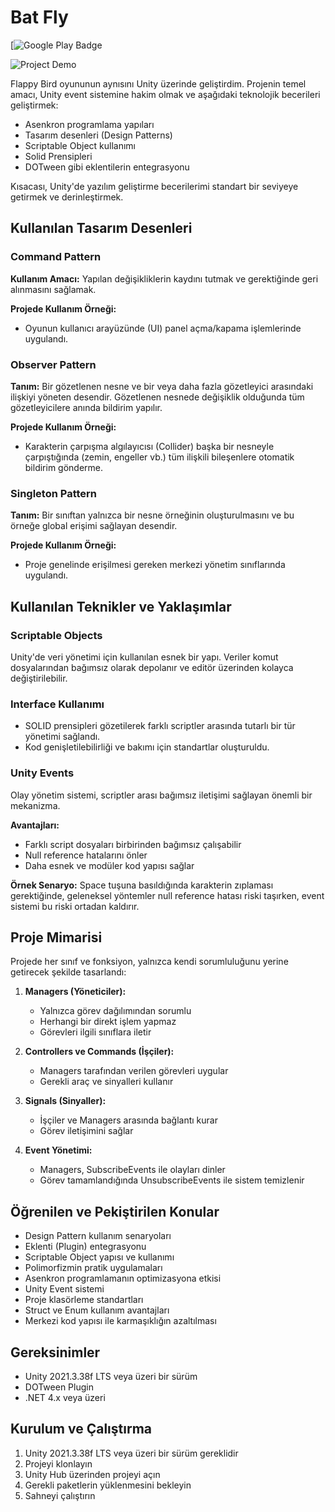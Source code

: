 # **Bat Fly**

[![Google Play Badge](https://play.google.com/store/apps/details?id=com.AtesGames.com.unity.template.mobile2D)

![Project Demo](Gif/BatFly.gif)

Flappy Bird oyununun aynısını Unity üzerinde geliştirdim. Projenin temel amacı, Unity event sistemine hakim olmak ve aşağıdaki teknolojik becerileri geliştirmek:

- Asenkron programlama yapıları
- Tasarım desenleri (Design Patterns)
- Scriptable Object kullanımı
- Solid Prensipleri
- DOTween gibi eklentilerin entegrasyonu

Kısacası, Unity'de yazılım geliştirme becerilerimi standart bir seviyeye getirmek ve derinleştirmek.

## **Kullanılan Tasarım Desenleri**

### Command Pattern
**Kullanım Amacı:** Yapılan değişikliklerin kaydını tutmak ve gerektiğinde geri alınmasını sağlamak.

**Projede Kullanım Örneği:**
- Oyunun kullanıcı arayüzünde (UI) panel açma/kapama işlemlerinde uygulandı.

### Observer Pattern
**Tanım:** Bir gözetlenen nesne ve bir veya daha fazla gözetleyici arasındaki ilişkiyi yöneten desendir. Gözetlenen nesnede değişiklik olduğunda tüm gözetleyicilere anında bildirim yapılır.

**Projede Kullanım Örneği:** 
- Karakterin çarpışma algılayıcısı (Collider) başka bir nesneyle çarpıştığında (zemin, engeller vb.) tüm ilişkili bileşenlere otomatik bildirim gönderme.

### Singleton Pattern
**Tanım:** Bir sınıftan yalnızca bir nesne örneğinin oluşturulmasını ve bu örneğe global erişimi sağlayan desendir.

**Projede Kullanım Örneği:**
- Proje genelinde erişilmesi gereken merkezi yönetim sınıflarında uygulandı.

## **Kullanılan Teknikler ve Yaklaşımlar**

### Scriptable Objects
Unity'de veri yönetimi için kullanılan esnek bir yapı. Veriler komut dosyalarından bağımsız olarak depolanır ve editör üzerinden kolayca değiştirilebilir.

### Interface Kullanımı
- SOLID prensipleri gözetilerek farklı scriptler arasında tutarlı bir tür yönetimi sağlandı.
- Kod genişletilebilirliği ve bakımı için standartlar oluşturuldu.

### Unity Events
Olay yönetim sistemi, scriptler arası bağımsız iletişimi sağlayan önemli bir mekanizma.

**Avantajları:**
- Farklı script dosyaları birbirinden bağımsız çalışabilir
- Null reference hatalarını önler
- Daha esnek ve modüler kod yapısı sağlar

**Örnek Senaryo:**
Space tuşuna basıldığında karakterin zıplaması gerektiğinde, geleneksel yöntemler null reference hatası riski taşırken, event sistemi bu riski ortadan kaldırır.

## **Proje Mimarisi**

Projede her sınıf ve fonksiyon, yalnızca kendi sorumluluğunu yerine getirecek şekilde tasarlandı:

1. **Managers (Yöneticiler):**
   - Yalnızca görev dağılımından sorumlu
   - Herhangi bir direkt işlem yapmaz
   - Görevleri ilgili sınıflara iletir

2. **Controllers ve Commands (İşçiler):**
   - Managers tarafından verilen görevleri uygular
   - Gerekli araç ve sinyalleri kullanır

3. **Signals (Sinyaller):**
   - İşçiler ve Managers arasında bağlantı kurar
   - Görev iletişimini sağlar

4. **Event Yönetimi:**
   - Managers, SubscribeEvents ile olayları dinler
   - Görev tamamlandığında UnsubscribeEvents ile sistem temizlenir

## **Öğrenilen ve Pekiştirilen Konular**

- Design Pattern kullanım senaryoları
- Eklenti (Plugin) entegrasyonu
- Scriptable Object yapısı ve kullanımı
- Polimorfizmin pratik uygulamaları
- Asenkron programlamanın optimizasyona etkisi
- Unity Event sistemi
- Proje klasörleme standartları
- Struct ve Enum kullanım avantajları
- Merkezi kod yapısı ile karmaşıklığın azaltılması

## **Gereksinimler**

- Unity 2021.3.38f LTS veya üzeri bir sürüm
- DOTween Plugin
- .NET 4.x veya üzeri

## **Kurulum ve Çalıştırma**

1. Unity 2021.3.38f LTS veya üzeri bir sürüm gereklidir
2. Projeyi klonlayın
3. Unity Hub üzerinden projeyi açın
4. Gerekli paketlerin yüklenmesini bekleyin
5. Sahneyi çalıştırın
